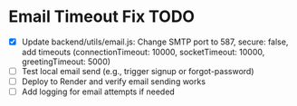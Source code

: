 # Email Timeout Fix TODO

- [x] Update backend/utils/email.js: Change SMTP port to 587, secure: false, add timeouts (connectionTimeout: 10000, socketTimeout: 10000, greetingTimeout: 5000)
- [ ] Test local email send (e.g., trigger signup or forgot-password)
- [ ] Deploy to Render and verify email sending works
- [ ] Add logging for email attempts if needed
